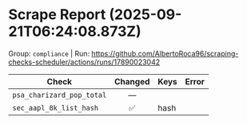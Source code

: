 # Scrape Report (2025-09-21T06:24:08.873Z)

Group: `compliance`  |  Run: https://github.com/AlbertoRoca96/scraping-checks-scheduler/actions/runs/17890023042

| Check | Changed | Keys | Error |
|---|:---:|:--|:--|
| `psa_charizard_pop_total` | — |  |  |
| `sec_aapl_8k_list_hash` | ✅ | hash |  |
